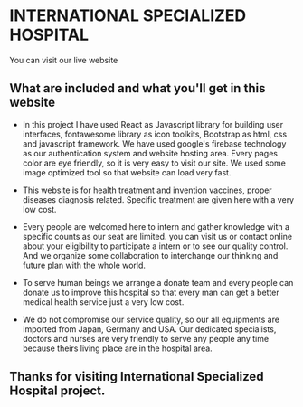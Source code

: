 # INTERNATIONAL SPECIALIZED HOSPITAL

You can visit our live website 

## What are included and what you'll get in this website
- In this project I have used React as Javascript library for building user interfaces, fontawesome library as icon toolkits, Bootstrap as html, css and javascript framework. We have used google's firebase technology as our authentication system and website hosting area. Every pages color are eye friendly, so it is very easy to visit our site. We used some image optimized tool so that website can load very fast.

- This website is for health treatment and invention vaccines, proper diseases diagnosis related. Specific treatment are given here with a very low cost.

- Every people are welcomed here to intern and gather knowledge with a specific counts as our seat are limited. you can visit us or contact online about your eligibility to participate a intern or to see our quality control. And we organize some collaboration to interchange our thinking and future plan with the whole world.

- To serve human beings we arrange a donate team and every people can donate us to improve this hospital so that every man can get a better medical health service just a very low cost.

- We do not compromise our service quality, so our all equipments are imported from Japan, Germany and USA. Our dedicated specialists, doctors and nurses are very friendly to serve any people any time because theirs living place are in the hospital area.


## Thanks for visiting International Specialized Hospital project.

